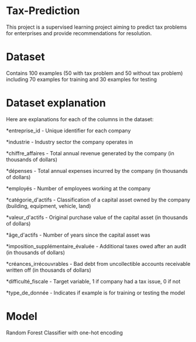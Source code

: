 ﻿# Tax-Prediction
 This project is a supervised learning project aiming to predict tax problems for enterprises and provide recommendations for resolution.
 # Dataset 
 Contains 100 examples (50 with tax problem and 50 without tax problem) including 70 examples for training and 30 examples for testing 
 # Dataset explanation 
 Here are explanations for each of the columns in the dataset:

*entreprise_id - Unique identifier for each company

*industrie - Industry sector the company operates in

*chiffre_affaires - Total annual revenue generated by the company (in thousands of dollars)

*dépenses - Total annual expenses incurred by the company (in thousands of dollars)

*employés - Number of employees working at the company

*catégorie_d'actifs - Classification of a capital asset owned by the company (building, equipment, vehicle, land)

*valeur_d'actifs - Original purchase value of the capital asset (in thousands of dollars)

*âge_d'actifs - Number of years since the capital asset was 

*imposition_supplémentaire_évaluée - Additional taxes owed after an audit (in thousands of dollars)

*créances_irrécouvrables - Bad debt from uncollectible accounts receivable written off (in thousands of dollars)

*difficulté_fiscale - Target variable, 1 if company had a tax issue, 0 if not

*type_de_donnée - Indicates if example is for training or testing the model

# Model 
Random Forest Classifier with one-hot encoding 
 

